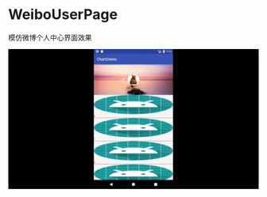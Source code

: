 # WeiboUserPage
模仿微博个人中心界面效果

![image](https://github.com/Jocoo0326/WeiboUserPage/blob/master/small.gif?raw=true)
